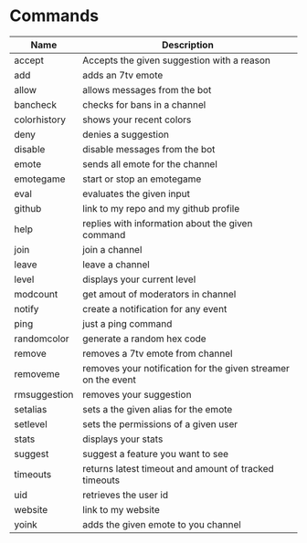 # Commands

| Name | Description|
| ----- | ------ |
|accept|Accepts the given suggestion with a reason|
|add|adds an 7tv emote|
|allow|allows messages from the bot|
|bancheck|checks for bans in a channel|
|colorhistory|shows your recent colors|
|deny|denies a suggestion|
|disable|disable messages from the bot|
|emote|sends all emote for the channel|
|emotegame|start or stop an emotegame|
|eval|evaluates the given input|
|github|link to my repo and my github profile|
|help|replies with information about the given command|
|join|join a channel|
|leave|leave a channel|
|level|displays your current level|
|modcount|get amout of moderators in channel|
|notify|create a notification for any event|
|ping|just a ping command|
|randomcolor|generate a random hex code|
|remove|removes a 7tv emote from channel|
|removeme|removes your notification for the given streamer on the event|
|rmsuggestion|removes your suggestion|
|setalias|sets a the given alias for the emote|
|setlevel|sets the permissions of a given user|
|stats|displays your stats|
|suggest|suggest a feature you want to see|
|timeouts|returns latest timeout and amount of tracked timeouts|
|uid|retrieves the user id|
|website|link to my website|
|yoink|adds the given emote to you channel|
